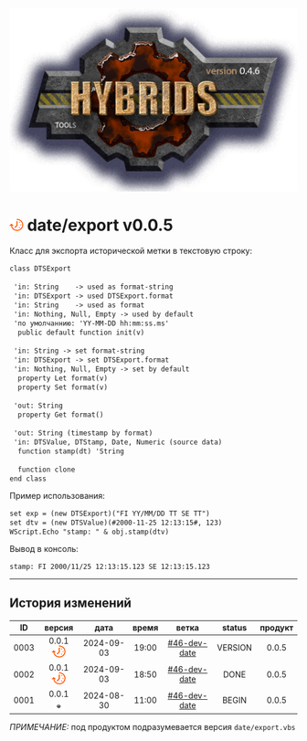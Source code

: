 [![logo](../../logo.png)](../../docs.md "documentation") 

[M]: ../date.md        "родитель"
[P]: ../../icons/progress.png  "в процессе..."
[S]: ../../icons/success.png   "ошибок не обнаружено"
[E]: ../../icons/empty.png     "нет данных"

[Tree]: tree.md

[![P]][M] date/export v0.0.5
============================
Класс для экспорта исторической метки в текстовую строку:  

```vbs
class DTSExport

 'in: String    -> used as format-string
 'in: DTSExport -> used DTSExport.format
 'in: String    -> used as format
 'in: Nothing, Null, Empty -> used by default
 'по умолчаннию: 'YY-MM-DD hh:mm:ss.ms'
  public default function init(v) 

 'in: String -> set format-string
 'in: DTSExport -> set DTSExport.format
 'in: Nothing, Null, Empty -> set by default
  property Let format(v)
  property Set format(v)

 'out: String
  property Get format()

 'out: String (timestamp by format)
 'in: DTSValue, DTStamp, Date, Numeric (source data)
  function stamp(dt) 'String

  function clone
end class
```

Пример использования:  

```vbs
set exp = (new DTSExport)("FI YY/MM/DD TT SE TT")
set dtv = (new DTSValue)(#2000-11-25 12:13:15#, 123)
WScript.Echo "stamp: " & obj.stamp(dtv)
```

Вывод в консоль:  
```
stamp: FI 2000/11/25 12:13:15.123 SE 12:13:15.123
```

--------------------------------------------------------------------------------

История изменений 
-----------------

| **ID** |      версия     |    дата    | время |     ветка      | status  | продукт |  
|:------:|:---------------:|:----------:|:-----:|:--------------:|:-------:|:-------:|  
|  0003  | 0.0.1 [![P]][M] | 2024-09-03 | 19:00 | [#46-dev-date] | VERSION |  0.0.5  |  
|  0002  | 0.0.1 [![P]][M] | 2024-09-03 | 18:50 | [#46-dev-date] |  DONE   |  0.0.5  |  
|  0001  | 0.0.1 [![E]][M] | 2024-08-30 | 11:00 | [#46-dev-date] |  BEGIN  |  0.0.5  |  

*ПРИМЕЧАНИЕ:* под продуктом подразумевается версия `date/export.vbs`  

[#46-dev-date]:  ../../history.md#-v046-dev
